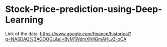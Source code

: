 # Stock-Price-prediction-using-Deep-Learning
Link of the data:
https://www.google.com/finance/historical?q=NASDAQ%3AGOOGL&ei=BvM1WdmXNIjGmAHLvZ-oCA

